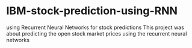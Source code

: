 # IBM-stock-prediction-using-RNN
using Recurrent Neural Networks for stock predictions
This project was about predicting the open stock market prices using the recurrent neural networks
